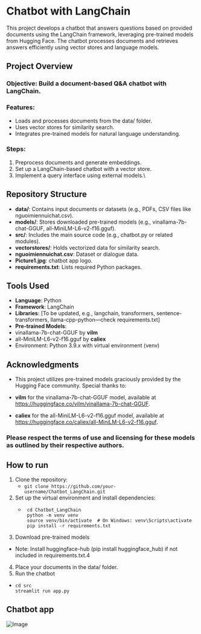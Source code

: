 # Chatbot with LangChain
This project develops a chatbot that answers questions based on provided documents using the LangChain framework, leveraging pre-trained models from Hugging Face. The chatbot processes documents and retrieves answers efficiently using vector stores and language models.

## Project Overview
### Objective: Build a document-based Q&A chatbot with LangChain.
### Features:
- Loads and processes documents from the data/ folder.
- Uses vector stores for similarity search.
- Integrates pre-trained models for natural language understanding.
### Steps:
1. Preprocess documents and generate embeddings.
2. Set up a LangChain-based chatbot with a vector store.
3. Implement a query interface using external models.\

## Repository Structure
- **data/**: Contains input documents or datasets (e.g., PDFs, CSV files like nguoimiennuichat.csv).
- **models/**: Stores downloaded pre-trained models (e.g., vinallama-7b-chat-GGUF, all-MiniLM-L6-v2-f16.gguf).
- **src/**: Includes the main source code (e.g., chatbot.py or related modules).
- **vectorstores/**: Holds vectorized data for similarity search.
- **nguoimiennuichat.csv**: Dataset or dialogue data.
- **Picture1.jpg**: chatbot app logo.
- **requirements.txt**: Lists required Python packages.

## Tools Used
- **Language**: Python
- **Framework**: LangChain
- **Libraries**: [To be updated, e.g., langchain, transformers, sentence-transformers, llama-cpp-python—check requirements.txt]
- **Pre-trained Models**:
- vinallama-7b-chat-GGUF by **vilm**
- all-MiniLM-L6-v2-f16.gguf by **caliex**
- Environment: Python 3.9.x with virtual environment (venv)

## Acknowledgments
- This project utilizes pre-trained models graciously provided by the Hugging Face community. Special thanks to:

- **vilm** for the vinallama-7b-chat-GGUF model, available at https://huggingface.co/vilm/vinallama-7b-chat-GGUF.
- **caliex** for the all-MiniLM-L6-v2-f16.gguf model, available at https://huggingface.co/caliex/all-MiniLM-L6-v2-f16.gguf.
### Please respect the terms of use and licensing for these models as outlined by their respective authors.

## How to run
1. Clone the repository:
   - ```git clone https://github.com/your-username/Chatbot_LangChain.git```
2. Set up the virtual environment and install dependencies:
   - ```
      cd Chatbot_LangChain
      python -m venv venv
      source venv/bin/activate  # On Windows: venv\Scripts\activate
      pip install -r requirements.txt
     ```
3. Download pre-trained models
  - Note: Install huggingface-hub (pip install huggingface_hub) if not included in requirements.txt.4
4. Place your documents in the data/ folder.
5. Run the chatbot
  - ```
    cd src
    streamlit run app.py
    ```
## Chatbot app
![Image](https://github.com/user-attachments/assets/d62d81d1-5a5d-4d19-bb4e-392afc8a313c)
